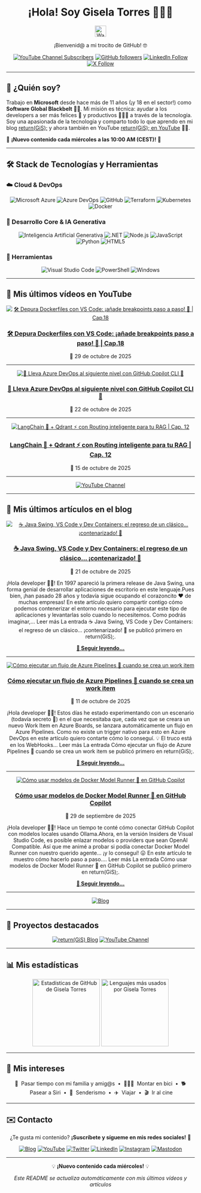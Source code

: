 <div align="center">
  
  <h1>¡Hola! Soy Gisela Torres 👩🏻‍💻</h1>
  
  <img src="https://media.giphy.com/media/hvRJCLFzcasrR4ia7z/giphy.gif" width="30px" alt="Waving hand animation">
  <p>¡Bienvenid@ a mi trocito de GitHub! 🤓</p>

<div align="center">

[![YouTube Channel Subscribers](https://img.shields.io/youtube/channel/subscribers/UC140iBrEZbOtvxWsJ-Tb0lQ?style=for-the-badge&logo=youtube&logoColor=white&color=red)](https://www.youtube.com/c/GiselaTorres?sub_confirmation=1)
[![GitHub followers](https://img.shields.io/github/followers/0GiS0?style=for-the-badge&logo=github&logoColor=white)](https://github.com/0GiS0)
[![LinkedIn Follow](https://img.shields.io/badge/LinkedIn-Sígueme-blue?style=for-the-badge&logo=linkedin&logoColor=white)](https://www.linkedin.com/in/giselatorresbuitrago/)
[![X Follow](https://img.shields.io/badge/X-Sígueme-black?style=for-the-badge&logo=x&logoColor=white)](https://twitter.com/0GiS0)

</div>

</div>

---

## 🤔 ¿Quién soy?

Trabajo en **Microsoft** desde hace más de 11 años (¡y 18 en el sector!) como **Software Global Blackbelt** 🫶🏻. Mi misión es técnica: ayudar a los developers a ser más felices 🥲 y productivos 👩🏻‍💻 a través de la tecnología. Soy una apasionada de la tecnología y comparto todo lo que aprendo en mi blog [return(GiS);](https://www.returngis.net) y ahora también en YouTube [return(GiS); en YouTube](https://www.youtube.com/@returngis) 🎥🍿.

📅 **¡Nuevo contenido cada miércoles a las 10:00 AM (CEST)!** 📅

---

## 🛠️ Stack de Tecnologías y Herramientas

### ☁️ Cloud & DevOps

<div align="center">
  <img src="https://img.shields.io/badge/azure-0078D4?logo=microsoft-azure&logoColor=white&style=for-the-badge" alt="Microsoft Azure">
  <img src="https://img.shields.io/badge/Azure_DevOps-0078D7?style=for-the-badge&logo=azuredevops&logoColor=white" alt="Azure DevOps">
  <img src="https://img.shields.io/badge/GitHub-100000?style=for-the-badge&logo=github&logoColor=white" alt="GitHub">
  <img src="https://img.shields.io/badge/terraform-7B42BC?logo=terraform&logoColor=white&style=for-the-badge" alt="Terraform">
  <img src="https://img.shields.io/badge/kubernetes-326CE5?logo=kubernetes&logoColor=white&style=for-the-badge" alt="Kubernetes">
  <img src="https://img.shields.io/badge/docker-2496ED?logo=docker&logoColor=white&style=for-the-badge" alt="Docker">
</div>

### 🧠 Desarrollo Core & IA Generativa

<div align="center">
  <img src="https://img.shields.io/badge/Generative_AI-000000?style=for-the-badge&logo=openai&logoColor=white" alt="Inteligencia Artificial Generativa">
  <img src="https://img.shields.io/badge/.NET-512BD4?style=for-the-badge&logo=dotnet&logoColor=white" alt=".NET">
  <img src="https://img.shields.io/badge/-Node.js-339933?style=for-the-badge&logo=node.js&logoColor=white" alt="Node.js">
  <img src="https://img.shields.io/badge/-JavaScript-F7DF1E?style=for-the-badge&logo=JavaScript&logoColor=black" alt="JavaScript">
  <img src="https://img.shields.io/badge/python-3776AB?logo=python&logoColor=white&style=for-the-badge" alt="Python">
  <img src="https://img.shields.io/badge/-HTML5-E34F26?style=for-the-badge&logo=html5&logoColor=white" alt="HTML5">
</div>

### 🔧 Herramientas

<div align="center">
  <img src="https://img.shields.io/badge/Visual_Studio_Code-0078D4?style=for-the-badge&logo=visual%20studio%20code&logoColor=white" alt="Visual Studio Code">
  <img src="https://img.shields.io/badge/powershell-5391FE?logo=powershell&logoColor=white&style=for-the-badge" alt="PowerShell">
  <img src="https://img.shields.io/badge/windows-0078D6?logo=windows&logoColor=white&style=for-the-badge" alt="Windows">
</div>

---

## 🎥 Mis últimos vídeos en YouTube

<div align="center">

[![🛠️ Depura Dockerfiles con VS Code: ¡añade breakpoints paso a paso! 🐳 | Cap.18](https://img.youtube.com/vi/vxGMUK-vU-0/maxresdefault.jpg)](https://www.youtube.com/watch?v=vxGMUK-vU-0)

### [🛠️ Depura Dockerfiles con VS Code: ¡añade breakpoints paso a paso! 🐳 | Cap.18](https://www.youtube.com/watch?v=vxGMUK-vU-0)
📅 29 de octubre de 2025

</div>

---

<div align="center">

[![🚀 Lleva Azure DevOps al siguiente nivel con GitHub Copilot CLI 🤖](https://img.youtube.com/vi/ZS0LQA2_zZQ/maxresdefault.jpg)](https://www.youtube.com/watch?v=ZS0LQA2_zZQ)

### [🚀 Lleva Azure DevOps al siguiente nivel con GitHub Copilot CLI 🤖](https://www.youtube.com/watch?v=ZS0LQA2_zZQ)
📅 22 de octubre de 2025

</div>

---

<div align="center">

[![LangChain 🦜 + Qdrant ⚡ con Routing inteligente para tu RAG | Cap. 12](https://img.youtube.com/vi/apVbAdnEIeg/maxresdefault.jpg)](https://www.youtube.com/watch?v=apVbAdnEIeg)

### [LangChain 🦜 + Qdrant ⚡ con Routing inteligente para tu RAG | Cap. 12](https://www.youtube.com/watch?v=apVbAdnEIeg)
📅 15 de octubre de 2025

</div>

---

<div align="center">

[![YouTube Channel](https://img.shields.io/badge/Ver%20todos%20los%20vídeos-FF0000?style=for-the-badge&logo=youtube&logoColor=white)](https://www.youtube.com/@returngis)

</div>

---

## 📝 Mis últimos artículos en el blog

<div align="center">

[![☕ Java Swing, VS Code y Dev Containers: el regreso de un clásico… ¡contenarizado! 🚀](https://www.returngis.net/wp-content/uploads/2025/10/Java-Swing-contenerizado-scaled.png)](https://www.returngis.net/2025/10/java-swing-y-dev-containers-el-regreso-de-un-clasico-contenarizado/)

### [☕ Java Swing, VS Code y Dev Containers: el regreso de un clásico… ¡contenarizado! 🚀](https://www.returngis.net/2025/10/java-swing-y-dev-containers-el-regreso-de-un-clasico-contenarizado/)
📅 21 de octubre de 2025

¡Hola developer 👋🏼! En 1997 apareció la primera release de Java Swing, una forma genial de desarrollar aplicaciones de escritorio en este lenguaje.Pues bien, ¡han pasado 28 años y todavía sigue ocupando el corazoncito ❤️ de muchas empresas! En este artículo quiero compartir contigo cómo podemos contenerizar el entorno necesario para ejecutar este tipo de aplicaciones y levantarlas solo cuando lo necesitemos. Como podrás imaginar,... 
Leer más
La entrada ☕ Java Swing, VS Code y Dev Containers: el regreso de un clásico… ¡contenarizado! 🚀 se publicó primero en return(GiS);.

[**📖 Seguir leyendo...**](https://www.returngis.net/2025/10/java-swing-y-dev-containers-el-regreso-de-un-clasico-contenarizado/)

</div>

---

<div align="center">

[![Cómo ejecutar un flujo de Azure Pipelines 🚀 cuando se crea un work item](https://www.returngis.net/wp-content/uploads/2025/10/Como-ejecutar-un-flujo-de-Azure-Pipelines-cuando-se-crea-un-work-item.png)](https://www.returngis.net/2025/10/como-ejecutar-un-flujo-de-azure-pipelines-%f0%9f%9a%80-cuando-se-crea-un-work-item/)

### [Cómo ejecutar un flujo de Azure Pipelines 🚀 cuando se crea un work item](https://www.returngis.net/2025/10/como-ejecutar-un-flujo-de-azure-pipelines-%f0%9f%9a%80-cuando-se-crea-un-work-item/)
📅 11 de octubre de 2025

¡Hola developer 👋🏻! Estos días he estado experimentando con un escenario (todavía secreto 🤫) en el que necesitaba que, cada vez que se creara un nuevo Work Item en Azure Boards, se lanzara automáticamente un flujo en Azure Pipelines. Como no existe un trigger nativo para esto en Azure DevOps en este artículo quiero contarte cómo lo conseguí. 💡 El truco está en los WebHooks... 
Leer más
La entrada Cómo ejecutar un flujo de Azure Pipelines 🚀 cuando se crea un work item se publicó primero en return(GiS);.

[**📖 Seguir leyendo...**](https://www.returngis.net/2025/10/como-ejecutar-un-flujo-de-azure-pipelines-%f0%9f%9a%80-cuando-se-crea-un-work-item/)

</div>

---

<div align="center">

[![Cómo usar modelos de Docker Model Runner 🐳 en GitHub Copilot](https://www.returngis.net/wp-content/uploads/2025/09/Ballena-de-docker-y-octocat-abrazandose.png)](https://www.returngis.net/2025/09/como-usar-modelos-de-docker-model-runner-en-github-copilot/)

### [Cómo usar modelos de Docker Model Runner 🐳 en GitHub Copilot](https://www.returngis.net/2025/09/como-usar-modelos-de-docker-model-runner-en-github-copilot/)
📅 29 de septiembre de 2025

¡Hola developer 👋🏻! Hace un tiempo te conté cómo conectar GitHub Copilot con modelos locales usando Ollama.Ahora, en la versión Insiders de Visual Studio Code, es posible enlazar modelos o providers que sean OpenAI Compatible. Así que me animé a probar si podía conectar Docker Model Runner con nuestro querido agente… ¡y lo conseguí! 😛 En este artículo te muestro cómo hacerlo paso a paso.... 
Leer más
La entrada Cómo usar modelos de Docker Model Runner 🐳 en GitHub Copilot se publicó primero en return(GiS);.

[**📖 Seguir leyendo...**](https://www.returngis.net/2025/09/como-usar-modelos-de-docker-model-runner-en-github-copilot/)

</div>

---

<div align="center">

[![Blog](https://img.shields.io/badge/Ver%20todos%20los%20artículos-339933?style=for-the-badge&logo=github-pages&logoColor=white)](https://www.returngis.net)

</div>

---

## 🚀 Proyectos destacados

<div align="center">

[![return(GiS) Blog](https://img.shields.io/badge/BLOG-return(GiS)-339933?style=for-the-badge)](https://www.returngis.net "Mi blog personal")
[![YouTube Channel](https://img.shields.io/badge/YouTube-return(GiS)-FF0000?style=for-the-badge&logo=youtube&logoColor=white)](https://www.youtube.com/@returngis "Mi canal de YouTube")

</div>

---

## 📊 Mis estadísticas

<div align="center">
  <img height="180em" src="https://github-readme-stats.vercel.app/api?username=0gis0&show_icons=true&hide_border=true&&count_private=true&include_all_commits=true" alt="Estadísticas de GitHub de Gisela Torres" />
  <img height="180em" src="https://github-readme-stats.vercel.app/api/top-langs/?username=0gis0&exclude_repo=KNN-Image-Classification&show_icons=true&hide_border=true&layout=compact&langs_count=4" alt="Lenguajes más usados por Gisela Torres" />
</div>

---

## 🥰 Mis intereses

<div align="center">

🐣 &nbsp;Pasar tiempo con mi familia y amig@s
&nbsp;•&nbsp;
🚴🏼‍♀️ &nbsp;Montar en bici
&nbsp;•&nbsp;
🐕 &nbsp;Pasear a Siri
&nbsp;•&nbsp;
🌲 &nbsp;Senderismo
&nbsp;•&nbsp;
✈️ &nbsp;Viajar
&nbsp;•&nbsp;
🎬 &nbsp;Ir al cine

</div>

---

## ✉️ Contacto

<div align="center">

¿Te gusta mi contenido? **¡Suscríbete y sígueme en mis redes sociales!** 🚀

[![Blog](https://img.shields.io/badge/blog-339933?logo=github-pages&logoColor=white&style=for-the-badge)](https://www.returngis.net "Visita mi blog")
[![YouTube](https://img.shields.io/badge/YouTube-FF0000?style=for-the-badge&logo=youtube&logoColor=white)](https://www.youtube.com/@returngis "🔔 ¡Suscríbete a mi canal!")
[![Twitter](https://img.shields.io/twitter/follow/0gis0?style=for-the-badge)](https://twitter.com/0gis0 "Sígueme en Twitter")
[![LinkedIn](https://img.shields.io/badge/-LinkedIn-blue?style=for-the-badge&logo=Linkedin&logoColor=white)](https://www.linkedin.com/in/giselatorresbuitrago/ "Conéctate conmigo en LinkedIn")
[![Instagram](https://img.shields.io/badge/-Instagram-purple?style=for-the-badge&logo=instagram&logoColor=white)](https://www.instagram.com/0gis0/ "Sígueme en Instagram")
[![Mastodon](https://img.shields.io/badge/-Mastodon-blue?style=for-the-badge&logo=mastodon&logoColor=white)](https://mastodon.cloud/@0gis0 "Sígueme en Mastodon")

</div>

---

<div align="center">

💡 **¡Nuevo contenido cada miércoles!** 💡

*Este README se actualiza automáticamente con mis últimos vídeos y artículos*

</div>